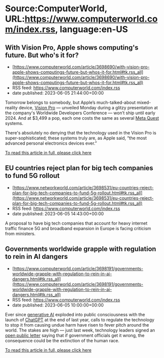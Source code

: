 # Source:ComputerWorld, URL:https://www.computerworld.com/index.rss, language:en-US

## With Vision Pro, Apple shows computing's future. But who's it for?
 - [https://www.computerworld.com/article/3698690/with-vision-pro-apple-shows-computings-future-but-whos-it-for.html#tk.rss_all](https://www.computerworld.com/article/3698690/with-vision-pro-apple-shows-computings-future-but-whos-it-for.html#tk.rss_all)
 - RSS feed: https://www.computerworld.com/index.rss
 - date published: 2023-06-05 21:44:00+00:00

<article>
	<section class="page">
<p>Tomorrow belongs to somebody, but Apple’s much-talked-about mixed-reality device, <a href="https://www.apple.com/apple-vision-pro/" rel="noopener nofollow" target="_blank">Vision Pro</a> — unveiled Monday during a glitzy presentation at the company's Worldwide Developers Conference — won’t ship until early 2024. And at $3,499 a pop, each one costs the same as several <a href="https://www.amazon.com/Oculus-Quest-Advanced-All-One-2/dp/B09DCMWRKP" rel="noopener nofollow" target="_blank">Meta Quest</a> systems.</p><p>There's absolutely no denying that the technology used in the Vision Pro is super-sophisticated; these systems truly are, as Apple said, “the most advanced personal electronics devices ever.”</p><p class="jumpTag"><a href="https://www.computerworld.com/article/3698690/with-vision-pro-apple-shows-computings-future-but-whos-it-for.html#jump">To read this article in full, please click here</a></p></section></article>

## EU countries reject plan for big tech companies to fund 5G rollout
 - [https://www.networkworld.com/article/3698531/eu-countries-reject-plan-for-big-tech-companies-to-fund-5g-rollout.html#tk.rss_all](https://www.networkworld.com/article/3698531/eu-countries-reject-plan-for-big-tech-companies-to-fund-5g-rollout.html#tk.rss_all)
 - RSS feed: https://www.computerworld.com/index.rss
 - date published: 2023-06-05 14:43:00+00:00

A proposal to have big tech companies that account for heavy internet traffic finance 5G and broadband expansion in Europe is facing criticism from ministers.

## Governments worldwide grapple with regulation to rein in AI dangers
 - [https://www.computerworld.com/article/3698191/governments-worldwide-grapple-with-regulation-to-rein-in-ai-dangers.html#tk.rss_all](https://www.computerworld.com/article/3698191/governments-worldwide-grapple-with-regulation-to-rein-in-ai-dangers.html#tk.rss_all)
 - RSS feed: https://www.computerworld.com/index.rss
 - date published: 2023-06-05 10:00:00+00:00

<article>
	<section class="page">
<p>Ever since <a href="https://www.infoworld.com/article/3689973/what-is-generative-ai-the-evolution-of-artificial-intelligence.html" rel="noopener" target="_blank">generative AI</a> exploded into public consciousness with the launch of <a href="https://www.computerworld.com/article/3682143/chatgpt-finally-an-ai-chatbot-worth-talking-to.html">ChatGPT</a> at the end of last year, calls to regulate the technology to stop it from causing undue harm have risen to fever pitch around the world. The stakes are high — just last week, technology leaders signed an <a href="https://www.computerworld.com/article/3697738/chatgpt-creators-plead-to-reduce-risk-of-global-extinction-from-their-tech.html">open public letter</a> saying that if government officials get it wrong, the consequence could be the extinction of the human race.</p><p class="jumpTag"><a href="https://www.computerworld.com/article/3698191/governments-worldwide-grapple-with-regulation-to-rein-in-ai-dangers.html#jump">To read this article in full, please click here</a></p></section></article>

